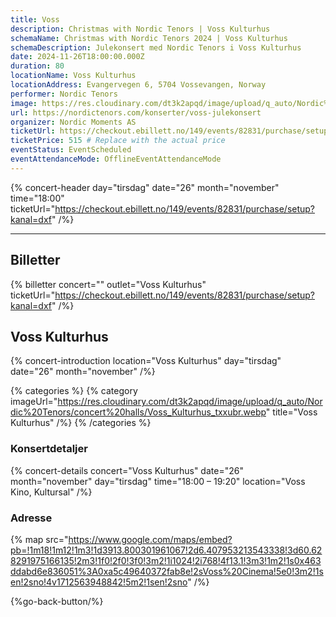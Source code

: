 ```yaml
---
title: Voss
description: Christmas with Nordic Tenors | Voss Kulturhus
schemaName: Christmas with Nordic Tenors 2024 | Voss Kulturhus
schemaDescription: Julekonsert med Nordic Tenors i Voss Kulturhus
date: 2024-11-26T18:00:00.000Z
duration: 80
locationName: Voss Kulturhus
locationAddress: Evangervegen 6, 5704 Vossevangen, Norway
performer: Nordic Tenors
image: https://res.cloudinary.com/dt3k2apqd/image/upload/q_auto/Nordic%20Tenors/OG%20images/Julekonsert/Voss_Kulturhus_dcga6t.webp
url: https://nordictenors.com/konserter/voss-julekonsert
organizer: Nordic Moments AS
ticketUrl: https://checkout.ebillett.no/149/events/82831/purchase/setup?kanal=dxf
ticketPrice: 515 # Replace with the actual price
eventStatus: EventScheduled
eventAttendanceMode: OfflineEventAttendanceMode
---
```


{% concert-header day="tirsdag" date="26" month="november" time="18:00" ticketUrl="https://checkout.ebillett.no/149/events/82831/purchase/setup?kanal=dxf" /%}

---

## Billetter

{% billetter concert="" outlet="Voss Kulturhus" ticketUrl="https://checkout.ebillett.no/149/events/82831/purchase/setup?kanal=dxf" /%}

## Voss Kulturhus

{% concert-introduction location="Voss Kulturhus" day="tirsdag" date="26" month="november" /%}

{% categories %}
{% category imageUrl="https://res.cloudinary.com/dt3k2apqd/image/upload/q_auto/Nordic%20Tenors/concert%20halls/Voss_Kulturhus_txxubr.webp" title="Voss Kulturhus" /%}
{% /categories %}

### Konsertdetaljer

{% concert-details concert="Voss Kulturhus" date="26" month="november" day="tirsdag" time="18:00 – 19:20" location="Voss Kino, Kultursal" /%}

### Adresse

{% map src="https://www.google.com/maps/embed?pb=!1m18!1m12!1m3!1d3913.800301961067!2d6.407953213543338!3d60.628291975166135!2m3!1f0!2f0!3f0!3m2!1i1024!2i768!4f13.1!3m3!1m2!1s0x463ddabd6e836051%3A0xa5c49640372fab8e!2sVoss%20Cinema!5e0!3m2!1sen!2sno!4v1712563948842!5m2!1sen!2sno" /%}

{%go-back-button/%}
